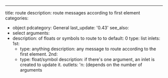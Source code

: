 ---
title: route
description: route messages according to first element
categories:
- object
pdcategory: General
last_update: '0.43'
see_also:
- select
arguments:
- description: of floats or symbols to route to to 
  default: 0
  type: list
inlets:
  1st:
  - type: anything
    description: any message to route according to the first element.
  2nd:
  - type: float/symbol
    description: if there's one argument,  an inlet is created to update it.
outlets:
  'n: (depends on the number of arguments